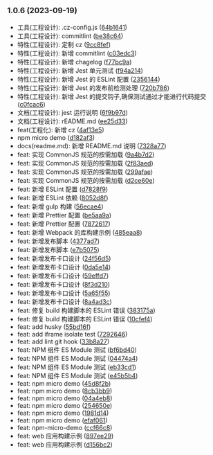 ## <small>1.0.6 (2023-09-19)</small>

* 工具(工程设计): .cz-config.js ([64b1641](https://github.com/ziyi2/micro-framework/commit/64b1641))
* 工具(工程设计): commitlint ([be38c64](https://github.com/ziyi2/micro-framework/commit/be38c64))
* 特性(工程设计): 定制 cz ([9cc8fef](https://github.com/ziyi2/micro-framework/commit/9cc8fef))
* 特性(工程设计): 新增  commitlint ([c03edc3](https://github.com/ziyi2/micro-framework/commit/c03edc3))
* 特性(工程设计): 新增 chagelog ([f77bc9a](https://github.com/ziyi2/micro-framework/commit/f77bc9a))
* 特性(工程设计): 新增 Jest 单元测试 ([f94a214](https://github.com/ziyi2/micro-framework/commit/f94a214))
* 特性(工程设计): 新增 Jest 的 ESLint 配置 ([2356144](https://github.com/ziyi2/micro-framework/commit/2356144))
* 特性(工程设计): 新增 Jest 的发布前检测处理 ([720b786](https://github.com/ziyi2/micro-framework/commit/720b786))
* 特性(工程设计): 新增 Jest 的提交钩子,确保测试通过才能进行代码提交 ([c0fcac6](https://github.com/ziyi2/micro-framework/commit/c0fcac6))
* 文档(工程设计): jest 运行说明 ([6f9b97d](https://github.com/ziyi2/micro-framework/commit/6f9b97d))
* 文档(工程设计): rEADME.md ([ee25d33](https://github.com/ziyi2/micro-framework/commit/ee25d33))
* feat(工程化): 新增 cz ([4af13e5](https://github.com/ziyi2/micro-framework/commit/4af13e5))
* npm micro demo ([d182af3](https://github.com/ziyi2/micro-framework/commit/d182af3))
* docs(readme.md): 新增 README.md 说明 ([7328a77](https://github.com/ziyi2/micro-framework/commit/7328a77))
* feat: 实现 CommonJS 规范的按需加载 ([9a4b7d2](https://github.com/ziyi2/micro-framework/commit/9a4b7d2))
* feat: 实现 CommonJS 规范的按需加载 ([2f83aed](https://github.com/ziyi2/micro-framework/commit/2f83aed))
* feat: 实现 CommonJS 规范的按需加载 ([299afae](https://github.com/ziyi2/micro-framework/commit/299afae))
* feat: 实现 CommonJS 规范的按需加载 ([d2ce60e](https://github.com/ziyi2/micro-framework/commit/d2ce60e))
* feat: 新增 ESLint 配置 ([d7828f9](https://github.com/ziyi2/micro-framework/commit/d7828f9))
* feat: 新增 ESLint 依赖 ([8052d8f](https://github.com/ziyi2/micro-framework/commit/8052d8f))
* feat: 新增 gulp 构建 ([56ecae4](https://github.com/ziyi2/micro-framework/commit/56ecae4))
* feat: 新增 Prettier 配置 ([be5aa9a](https://github.com/ziyi2/micro-framework/commit/be5aa9a))
* feat: 新增 Prettier 配置 ([7872617](https://github.com/ziyi2/micro-framework/commit/7872617))
* feat: 新增 Webpack 的库构建示例 ([485eaa8](https://github.com/ziyi2/micro-framework/commit/485eaa8))
* feat: 新增发布脚本 ([4377ad7](https://github.com/ziyi2/micro-framework/commit/4377ad7))
* feat: 新增发布脚本 ([e7b5075](https://github.com/ziyi2/micro-framework/commit/e7b5075))
* feat: 新增发布卡口设计 ([24f56d5](https://github.com/ziyi2/micro-framework/commit/24f56d5))
* feat: 新增发布卡口设计 ([0da5e14](https://github.com/ziyi2/micro-framework/commit/0da5e14))
* feat: 新增发布卡口设计 ([59effd7](https://github.com/ziyi2/micro-framework/commit/59effd7))
* feat: 新增发布卡口设计 ([8f3d210](https://github.com/ziyi2/micro-framework/commit/8f3d210))
* feat: 新增发布卡口设计 ([5a65f55](https://github.com/ziyi2/micro-framework/commit/5a65f55))
* feat: 新增发布卡口设计 ([8a4ad3c](https://github.com/ziyi2/micro-framework/commit/8a4ad3c))
* feat: 修复 build 构建脚本的 ESLint 错误 ([383175a](https://github.com/ziyi2/micro-framework/commit/383175a))
* feat: 修复 build 构建脚本的 ESLint 错误 ([10cfef4](https://github.com/ziyi2/micro-framework/commit/10cfef4))
* feat: add husky ([55bd16f](https://github.com/ziyi2/micro-framework/commit/55bd16f))
* feat: add iframe isolate test ([7292646](https://github.com/ziyi2/micro-framework/commit/7292646))
* feat: add lint git hook ([33b8a27](https://github.com/ziyi2/micro-framework/commit/33b8a27))
* feat: NPM 组件 ES Module 测试 ([bf6bd40](https://github.com/ziyi2/micro-framework/commit/bf6bd40))
* feat: NPM 组件 ES Module 测试 ([04474a4](https://github.com/ziyi2/micro-framework/commit/04474a4))
* feat: NPM 组件 ES Module 测试 ([eb33cd1](https://github.com/ziyi2/micro-framework/commit/eb33cd1))
* feat: NPM 组件 ES Module 测试 ([e45b5b4](https://github.com/ziyi2/micro-framework/commit/e45b5b4))
* feat: npm micro demo ([45d8f2b](https://github.com/ziyi2/micro-framework/commit/45d8f2b))
* feat: npm micro demo ([8cb3bb9](https://github.com/ziyi2/micro-framework/commit/8cb3bb9))
* feat: npm micro demo ([04a4eb8](https://github.com/ziyi2/micro-framework/commit/04a4eb8))
* feat: npm micro demo ([254650e](https://github.com/ziyi2/micro-framework/commit/254650e))
* feat: npm micro demo ([1981d14](https://github.com/ziyi2/micro-framework/commit/1981d14))
* feat: npm micro demo ([efaf061](https://github.com/ziyi2/micro-framework/commit/efaf061))
* feat: npm-micro-demo ([ccf66c8](https://github.com/ziyi2/micro-framework/commit/ccf66c8))
* feat: web 应用构建示例 ([897ee29](https://github.com/ziyi2/micro-framework/commit/897ee29))
* feat: web 应用构建示例 ([d156bc2](https://github.com/ziyi2/micro-framework/commit/d156bc2))



